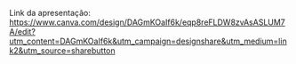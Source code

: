 Link da apresentação: https://www.canva.com/design/DAGmKOaIf6k/eqp8reFLDW8zvAsASLUM7A/edit?utm_content=DAGmKOaIf6k&utm_campaign=designshare&utm_medium=link2&utm_source=sharebutton
